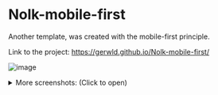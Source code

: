 # Nolk-mobile-first
Another template, was created with the mobile-first principle. <br>

Link to the project: https://gerwld.github.io/Nolk-mobile-first/

![image](https://user-images.githubusercontent.com/47056812/152033563-cccf08c5-3e77-449d-b2a3-2b0b34a769b6.png)

<details>
  <summary>More screenshots: (Click to open)</summary>
  
  <img width="320px" src="https://user-images.githubusercontent.com/47056812/152033636-80adbf13-73a8-4096-afae-468c39fba350.png"><br>
  <img width="320px" src="https://user-images.githubusercontent.com/47056812/152033701-d589c43e-9ca6-43dc-b962-27f22a1224d4.png"><br>
  <img width="320px" src="https://user-images.githubusercontent.com/47056812/152033790-9a6dc60c-a6b2-428a-acf2-049fe447b080.png">
  
 </details>
